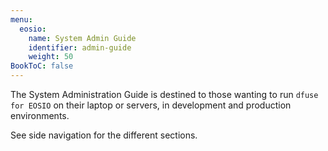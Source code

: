 ```yaml
---
menu:
  eosio:
    name: System Admin Guide
    identifier: admin-guide
    weight: 50
BookToC: false
---
```


The System Administration Guide is destined to those wanting to run `dfuse for EOSIO` on their laptop or servers, in development and production environments.

See side navigation for the different sections.

<!-- TODO: insert a generate menu of subsections -->
